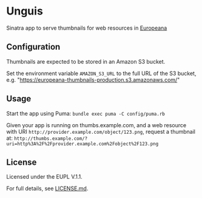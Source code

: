 # Unguis

Sinatra app to serve thumbnails for web resources in [Europeana](http://www.europeana.eu/portal)

## Configuration

Thumbnails are expected to be stored in an Amazon S3 bucket.

Set the environment variable `AMAZON_S3_URL` to the full URL of the S3 bucket,
e.g. "https://europeana-thumbnails-production.s3.amazonaws.com/"

## Usage

Start the app using Puma: `bundle exec puma -C config/puma.rb`

Given your app is running on thumbs.example.com, and a web resource with URI
`http://provider.example.com/object/123.png`, request a thumbnail at:
`http://thumbs.example.com/?uri=http%3A%2F%2Fprovider.example.com%2Fobject%2F123.png`

## License

Licensed under the EUPL V.1.1.

For full details, see [LICENSE.md](LICENSE.md).
